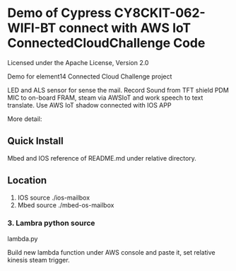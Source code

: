 # Demo of Cypress CY8CKIT-062-WIFI-BT connect with AWS IoT ConnectedCloudChallenge Code

Licensed under the Apache License, Version 2.0
 
Demo for element14  Connected Cloud Challenge project

LED and ALS sensor for sense the mail.
Record Sound from TFT shield PDM MIC to on-board FRAM, steam via AWSIoT and work speech to text translate.
Use AWS IoT shadow connected with IOS APP

More detail: 


## Quick Install 
Mbed and IOS reference of README.md under relative directory.


## Location
1. IOS source ./ios-mailbox
2. Mbed source ./mbed-os-mailbox

### 3. Lambra python source 
lambda.py

Build new lambda function under AWS console and paste it, set relative kinesis steam trigger.

